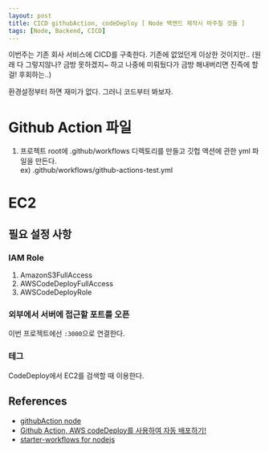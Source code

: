 ```yaml
---
layout: post
title: CICD githubAction, codeDeploy [ Node 백엔드 제작시 마주칠 것들 ]
tags: [Node, Backend, CICD]
---
```


이번주는 기존 회사 서비스에 CICD를 구축한다. 기존에 없었던게 이상한 것이지만..
(원래 다 그렇지않나? 금방 못하겠지~ 하고 나중에 미뤄뒀다가 금방 해내버리면 진즉에 할걸! 후회하는..)

환경설정부터 하면 재미가 없다. 그러니 코드부터 봐보자.

# Github Action 파일
1. 프로젝트 root에 .github/workflows 디렉토리를 만들고 깃헙 액션에 관한 yml 파일을 만든다.<br>
ex) .github/workflows/github-actions-test.yml





# EC2
## 필요 설정 사항

### IAM Role
1. AmazonS3FullAccess
2. AWSCodeDeployFullAccess
3. AWSCodeDeployRole

### 외부에서 서버에 접근할 포트를 오픈
이번 프로젝트에선 `:3000`으로 연결한다.

### 테그
CodeDeploy에서 EC2를 검색할 때 이용한다.






## References
- [githubAction node](https://docs.github.com/en/actions/guides/building-and-testing-nodejs)
- [Github Action, AWS codeDeploy를 사용하여 자동 배포하기!](https://bohyeon-n.github.io/deploy/devops/github_action.html)
- [starter-workflows for nodejs](https://github.com/actions/starter-workflows/blob/main/ci/node.js.yml)